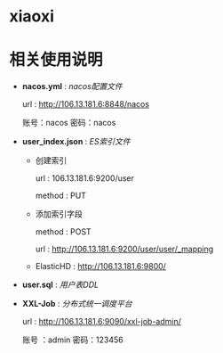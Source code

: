 # xiaoxi

# 相关使用说明
- **nacos.yml** : *nacos配置文件*

    url : http://106.13.181.6:8848/nacos
    
    账号：nacos   密码：nacos
    
- **user_index.json** : *ES索引文件*
  
  - 创建索引
    
    url : 106.13.181.6:9200/user
    
    method : PUT
    
  - 添加索引字段
   
     method : POST
     
     url : http://106.13.181.6:9200/user/user/_mapping
  
   - ElasticHD : http://106.13.181.6:9800/
  
- **user.sql** : *用户表DDL*

- **XXL-Job** : *分布式统一调度平台*
  
  url : http://106.13.181.6:9090/xxl-job-admin/
  
  账号 ：admin 密码：123456